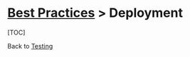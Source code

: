 # [Best Practices](/docs/best-practices) > Deployment

[TOC]

<a href="#" rel="docs-nav-active" style="display:none;">docs-nav-best-practices</a>

<div class='docs-progress-nav'>
  <span class='back'>
    Back to <a href="/docs/best-practices/testing">Testing</a>
  </span>
</div>
